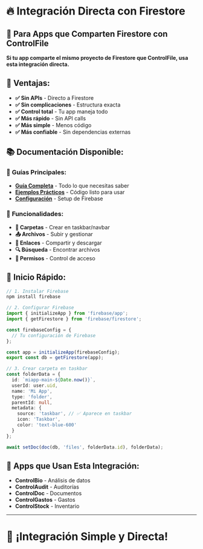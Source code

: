 # 🔥 **Integración Directa con Firestore**

## 🎯 **Para Apps que Comparten Firestore con ControlFile**

**Si tu app comparte el mismo proyecto de Firestore que ControlFile, usa esta integración directa.**

## 🚀 **Ventajas:**

- **✅ Sin APIs** - Directo a Firestore
- **✅ Sin complicaciones** - Estructura exacta
- **✅ Control total** - Tu app maneja todo
- **✅ Más rápido** - Sin API calls
- **✅ Más simple** - Menos código
- **✅ Más confiable** - Sin dependencias externas

## 📚 **Documentación Disponible:**

### 🚀 **Guías Principales:**
- **[Guía Completa](./GUIA_FIRESTORE_DIRECTO.md)** - Todo lo que necesitas saber
- **[Ejemplos Prácticos](./ejemplos/)** - Código listo para usar
- **[Configuración](./configuracion/)** - Setup de Firebase

### 🎯 **Funcionalidades:**
- **📁 Carpetas** - Crear en taskbar/navbar
- **📤 Archivos** - Subir y gestionar
- **🔗 Enlaces** - Compartir y descargar
- **🔍 Búsqueda** - Encontrar archivos
- **👥 Permisos** - Control de acceso

## 🚀 **Inicio Rápido:**

```typescript
// 1. Instalar Firebase
npm install firebase

// 2. Configurar Firebase
import { initializeApp } from 'firebase/app';
import { getFirestore } from 'firebase/firestore';

const firebaseConfig = {
  // Tu configuración de Firebase
};

const app = initializeApp(firebaseConfig);
export const db = getFirestore(app);

// 3. Crear carpeta en taskbar
const folderData = {
  id: `miapp-main-${Date.now()}`,
  userId: user.uid,
  name: 'Mi App',
  type: 'folder',
  parentId: null,
  metadata: {
    source: 'taskbar', // ✅ Aparece en taskbar
    icon: 'Taskbar',
    color: 'text-blue-600'
  }
};

await setDoc(doc(db, 'files', folderData.id), folderData);
```

## 🎯 **Apps que Usan Esta Integración:**

- **ControlBio** - Análisis de datos
- **ControlAudit** - Auditorías
- **ControlDoc** - Documentos
- **ControlGastos** - Gastos
- **ControlStock** - Inventario

---

# 🎉 **¡Integración Simple y Directa!**


